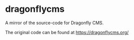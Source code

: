# dragonflycms
A mirror of the source-code for Dragonfly CMS.

The original code can be found at https://dragonflycms.org/